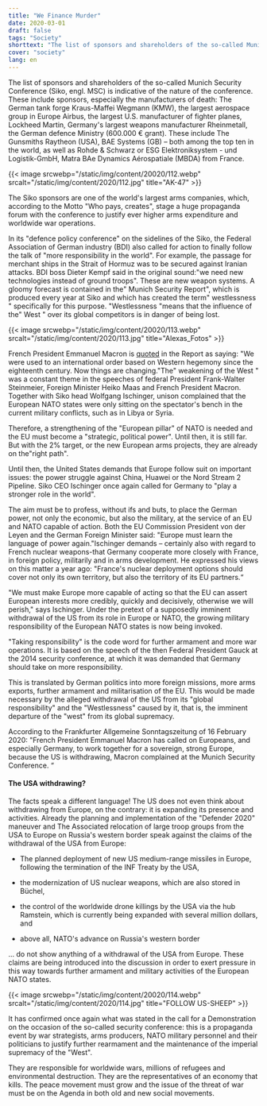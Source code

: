 ```yaml
---
title: "We Finance Murder"
date: 2020-03-01
draft: false
tags: "Society"
shorttext: "The list of sponsors and shareholders of the so-called Munich Security Conference is indicative of the nature of the conference."
cover: "society"
lang: en
---
```


The list of sponsors and shareholders of the so-called Munich Security Conference (Siko, engl. MSC) is indicative of the nature of the conference. These include sponsors, especially the manufacturers of death: The German tank forge Kraus-Maffei Wegmann (KMW), the largest aerospace group in Europe Airbus, the largest U.S. manufacturer of fighter planes, Lockheed Martin, Germany's largest weapons manufacturer Rheinmetall, the German defence Ministry (600.000 € grant). These include The Gunsmiths Raytheon (USA), BAE Systems (GB) – both among the top ten in the world, as well as Rohde & Schwarz or ESG Elektroniksystem - und Logistik-GmbH, Matra BAe Dynamics Aérospatiale (MBDA) from France.

{{< image srcwebp="/static/img/content/20020/112.webp" srcalt="/static/img/content/2020/112.jpg" title="AK-47" >}}

The Siko sponsors are one of the world's largest arms companies, which, according to the Motto "Who pays, creates", stage a huge propaganda forum with the conference to justify ever higher arms expenditure and worldwide war operations.

In its "defence policy conference" on the sidelines of the Siko, the Federal Association of German industry (BDI) also called for action to finally follow the talk of "more responsibility in the world". For example, the passage for merchant ships in the Strait of Hormuz was to be secured against Iranian attacks. BDI boss Dieter Kempf said in the original sound:"we need new technologies instead of ground troops". These are new weapon systems. A gloomy forecast is contained in the" Munich Security Report", which is produced every year at Siko and which has created the term" westlessness " specifically for this purpose. "Westlessness "means that the influence of the" West " over its global competitors is in danger of being lost.

{{< image srcwebp="/static/img/content/20020/113.webp" srcalt="/static/img/content/2020/113.jpg" title="Alexas_Fotos" >}}

French President Emmanuel Macron is [quoted](https://lv.ambafrance.org/Ambassadors-conference-Speech-by-M-Emmanuel-Macron-President-of-the-Republic "Ambassadors’ conference – Speech by M. Emmanuel Macron, President of the Republic") in the Report as saying: "We were used to an international order based on Western hegemony since the eighteenth century. Now things are changing."The" weakening of the West " was a constant theme in the speeches of federal President Frank-Walter Steinmeier, Foreign Minister Heiko Maas and French President Macron. Together with Siko head Wolfgang Ischinger, unison complained that the European NATO states were only sitting on the spectator's bench in the current military conflicts, such as in Libya or Syria.

Therefore, a strengthening of the "European pillar" of NATO is needed and the EU must become a "strategic, political power". Until then, it is still far. But with the 2% target, or the new European arms projects, they are already on the"right path".

Until then, the United States demands that Europe follow suit on important issues: the power struggle against China, Huawei or the Nord Stream 2 Pipeline. Siko CEO Ischinger once again called for Germany to "play a stronger role in the world".

The aim must be to profess, without ifs and buts, to place the German power, not only the economic, but also the military, at the service of an EU and NATO capable of action. Both the EU Commission President von der Leyen and the German Foreign Minister said: "Europe must learn the language of power again."Ischinger demands – certainly also with regard to French nuclear weapons-that Germany cooperate more closely with France, in foreign policy, militarily and in arms development. He expressed his views on this matter a year ago: "France's nuclear deployment options should cover not only its own territory, but also the territory of its EU partners.“

"We must make Europe more capable of acting so that the EU can assert European interests more credibly, quickly and decisively, otherwise we will perish," says Ischinger. Under the pretext of a supposedly imminent withdrawal of the US from its role in Europe or NATO, the growing military responsibility of the European NATO states is now being invoked.

"Taking responsibility" is the code word for further armament and more war operations. It is based on the speech of the then Federal President Gauck at the 2014 security conference, at which it was demanded that Germany should take on more responsibility.

This is translated by German politics into more foreign missions, more arms exports, further armament and militarisation of the EU. This would be made necessary by the alleged withdrawal of the US from its "global responsibility" and the "Westlessness" caused by it, that is, the imminent departure of the "west" from its global supremacy.

According to the Frankfurter Allgemeine Sonntagszeitung of 16 February 2020: "French President Emmanuel Macron has called on Europeans, and especially Germany, to work together for a sovereign, strong Europe, because the US is withdrawing, Macron complained at the Munich Security Conference. “

#### The USA withdrawing?

The facts speak a different language! The US does not even think about withdrawing from Europe, on the contrary: it is expanding its presence and activities. Already the planning and implementation of the "Defender 2020" maneuver and The Associated relocation of large troop groups from the USA to Europe on Russia's western border speak against the claims of the withdrawal of the USA from Europe:

  - The planned deployment of new US medium-range missiles in Europe, following the termination of the INF Treaty by the USA,

  - the modernization of US nuclear weapons, which are also stored in Büchel,

  - the control of the worldwide drone killings by the USA via the hub Ramstein, which is currently being expanded with several million dollars, and

  - above all, NATO's advance on Russia's western border

... do not show anything of a withdrawal of the USA from Europe. These claims are being introduced into the discussion in order to exert pressure in this way towards further armament and military activities of the European NATO states.

{{< image srcwebp="/static/img/content/20020/114.webp" srcalt="/static/img/content/2020/114.jpg" title="FOLLOW US-SHEEP" >}}

It has confirmed once again what was stated in the call for a Demonstration on the occasion of the so-called security conference: this is a propaganda event by war strategists, arms producers, NATO military personnel and their politicians to justify further rearmament and the maintenance of the imperial supremacy of the "West".

They are responsible for worldwide wars, millions of refugees and environmental destruction. They are the representatives of an economy that kills. The peace movement must grow and the issue of the threat of war must be on the Agenda in both old and new social movements.
